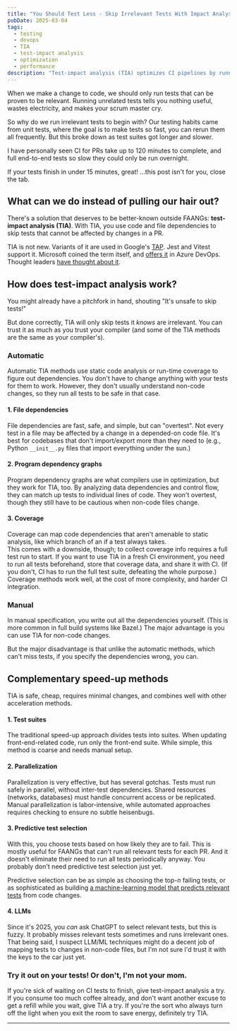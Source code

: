```yaml
---
title: "You Should Test Less - Skip Irrelevant Tests With Impact Analysis"
pubDate: 2025-03-04
tags: 
  - testing
  - devops 
  - TIA 
  - test-impact analysis 
  - optimization 
  - performance
description: "Test-impact analysis (TIA) optimizes CI pipelines by running only relevant tests based on code changes, reducing test execution time and resource consumption."
---
```


When we make a change to code, we should only run tests that can be proven to be relevant. Running unrelated tests tells you nothing useful, wastes electricity, and makes your scrum master cry.

So why do we run irrelevant tests to begin with? Our testing habits came from unit tests, where the goal is to make tests so fast, you can rerun them all frequently. But this broke down as test suites got longer and slower.

I have personally seen CI for PRs take up to 120 minutes to complete, and full end-to-end tests so slow they could only be run overnight.

If your tests finish in under 15 minutes, great! ...this post isn't for you, close the tab. 

## What can we do instead of pulling our hair out?
There's a solution that deserves to be better-known outside FAANGs: **test-impact analysis (TIA)**. With TIA, you use code and file dependencies to skip tests that cannot be affected by changes in a PR.

TIA is not new. Variants of it are used in Google's [TAP](https://static.googleusercontent.com/media/research.google.com/en//pubs/archive/45861.pdf). Jest and Vitest support it. Microsoft coined the term itself, and [offers it](https://learn.microsoft.com/en-us/azure/devops/pipelines/test/test-impact-analysis?view=azure-devops) in Azure DevOps. Thought leaders [have thought about it](https://martinfowler.com/articles/rise-test-impact-analysis.html).

## How does test-impact analysis work?
You might already have a pitchfork in hand, shouting "It's unsafe to skip tests!"

But done correctly, TIA will only skip tests it *knows* are irrelevant. You can trust it as much as you trust your compiler (and some of the TIA methods are the same as your compiler's).

### Automatic
Automatic TIA methods use static code analysis or run-time coverage to figure out dependencies. You don't have to change anything with your tests for them to work. However, they don't usually understand non-code changes, so they run all tests to be safe in that case.

#### 1. **File dependencies**  
   File dependencies are fast, safe, and simple, but can "overtest". Not every test in a file may be affected by a change in a depended-on code file. It's best for codebases that don't import/export more than they need to (e.g., Python `__init__.py` files that import everything under the sun.)

#### 2. **Program dependency graphs**  
   Program dependency graphs are what compilers use in optimization, but they work for TIA, too. By analyzing data dependencies and control flow, they can match up tests to individual lines of code. They won't overtest, though they still have to be cautious when non-code files change.

#### 3. **Coverage**  
   Coverage can map code dependencies that aren't amenable to static analysis, like which branch of an if a test always takes.  
   This comes with a downside, though; to collect coverage info requires a full test run to start. If you want to use TIA in a fresh CI environment, you need to run all tests beforehand, store that coverage data, and share it with CI. (If you don't, CI has to run the full test suite, defeating the whole purpose.) Coverage methods work well, at the cost of more complexity, and harder CI integration.

### Manual
In manual specification, you write out all the dependencies yourself. (This is more common in full build systems like Bazel.)
The major advantage is you can use TIA for *non*-code changes.

But the major disadvantage is that unlike the automatic methods, which can't miss tests, if you specify the dependencies wrong, you can.

## Complementary speed-up methods
TIA is safe, cheap, requires minimal changes, and combines well with other acceleration methods.

#### 1. **Test suites**  
   The traditional speed-up approach divides tests into suites. When updating front-end-related code, run only the front-end suite. While simple, this method is coarse and needs manual setup.

#### 2. **Parallelization**  
   Parallelization is very effective, but has several gotchas. Tests must run safely in parallel, without inter-test dependencies. Shared resources (networks, databases) must handle concurrent access or be replicated. Manual parallelization is labor-intensive, while automated approaches requires checking to ensure no subtle heisenbugs. 

#### 3. **Predictive test selection**  
   With this, you choose tests based on how likely they are to fail. This is mostly useful for FAANGs that can't run all relevant tests for each PR. And it doesn't eliminate their need to run all tests periodically anyway. You probably don't need predictive test selection just yet.

   Predictive selection can be as simple as choosing the top-_n_ failing tests, or as sophisticated as building [a machine-learning model that predicts relevant tests](https://engineering.fb.com/2018/11/21/developer-tools/predictive-test-selection/) from code changes.

#### 4. **LLMs**  
   Since it's 2025, you *can* ask ChatGPT to select relevant tests, but this is fuzzy. It probably misses relevant tests sometimes and runs irrelevant ones. That being said, I suspect LLM/ML techniques might do a decent job of mapping tests to changes in non-code files, but I'm not sure I'd trust it with the keys to the car just yet.

### Try it out on your tests! Or don't, I'm not your mom.
If you're sick of waiting on CI tests to finish, give test-impact analysis a try. If you consume too much coffee already, and don't want another excuse to get a refill while you wait, give TIA a try. If you're the sort who always turn off the light when you exit the room to save energy, definitely try TIA.


----

[^faang-scale]: In Google's TAP paper linked above, they say they deal with 1 commit _per second_.

